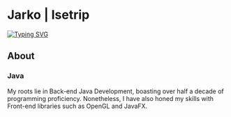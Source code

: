 # Jarko | Isetrip
<a href="https://git.io/typing-svg"><img src="https://readme-typing-svg.herokuapp.com?font=Fira+Code&pause=1000&color=A82FCD&center=true&width=600&height=50&lines=Computer+science+student%2C+developer+from+Ukraine" alt="Typing SVG" /></a>
## About


 ### Java
My roots lie in Back-end Java Development, boasting over half a decade of programming proficiency. Nonetheless, I have also honed my skills with Front-end libraries such as OpenGL and JavaFX.


